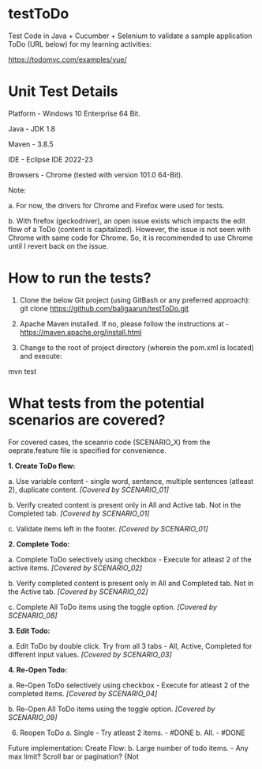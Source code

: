 # testToDo
Test Code in Java + Cucumber + Selenium to validate a sample application ToDo (URL below) for my learning activities:

https://todomvc.com/examples/vue/


# Unit Test Details
Platform - Windows 10 Enterprise 64 Bit.

Java - JDK 1.8

Maven - 3.8.5

IDE - Eclipse IDE 2022-23

Browsers - Chrome (tested with version 101.0 64-Bit).

Note: 

a. For now, the drivers for Chrome and Firefox were used for tests. 

b. With firefox (geckodriver), an open issue exists which impacts the edit flow of a ToDo (content is capitalized). However, the issue is not seen with Chrome with same code for Chrome. So, it is recommended to use Chrome until I revert back on the issue.

# How to run the tests?
1. Clone the below Git project (using GitBash or any preferred approach):
git clone https://github.com/baligaarun/testToDo.git

2. Apache Maven installed. If no, please follow the instructions at - https://maven.apache.org/install.html

3. Change to the root of project directory (wherein the pom.xml is located) and execute: 

mvn test

# What tests from the potential scenarios are covered? 

For covered cases, the sceanrio code (SCENARIO_X) from the oeprate.feature file is specified for convenience.

**1. Create ToDo flow:**

a. Use variable content - single word, sentence, multiple sentences (atleast 2), duplicate content. *[Covered by SCENARIO_01]*

b. Verify created content is present only in All and Active tab. Not in the Completed tab. *[Covered by SCENARIO_01]*

c. Validate items left in the footer. *[Covered by SCENARIO_01]*


**2. Complete Todo:**

a. Complete ToDo selectively using checkbox - Execute for atleast 2 of the active items. *[Covered by SCENARIO_02]*

b. Verify completed content is present only in All and Completed tab. Not in the Active tab. *[Covered by SCENARIO_02]*

c. Complete All ToDo items using the toggle option. *[Covered by SCENARIO_08]*


**3. Edit Todo:**

a. Edit ToDo by double click. Try from all 3 tabs - All, Active, Completed for different input values. *[Covered by SCENARIO_03]*


**4. Re-Open Todo:**

a. Re-Open ToDo selectively using checkbox - Execute for atleast 2 of the completed items. *[Covered by SCENARIO_04]*

b. Re-Open All ToDo items using the toggle option. *[Covered by SCENARIO_09]*

6. Reopen ToDo
a. Single - Try atleast 2 items. - #DONE
b. All. - #DONE

Future implementation:
Create Flow:
b. Large number of todo items. - Any max limit? Scroll bar or pagination?  {Not 
